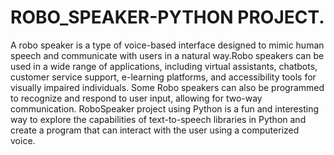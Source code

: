 # ROBO_SPEAKER-PYTHON PROJECT.

A robo speaker is a type of voice-based interface designed to mimic human speech and communicate with users in a natural way.Robo speakers can be used in a wide range of applications, including virtual assistants, chatbots, customer service support, e-learning platforms, and accessibility tools for visually impaired individuals. Some Robo speakers can also be programmed to recognize and respond to user input, allowing for two-way communication.
RoboSpeaker project using Python is a fun and interesting way to explore the capabilities of text-to-speech libraries in Python and create a program that can interact with the user using a computerized voice.
